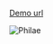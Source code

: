 [Demo url](theghostbel.github.io/capture-asteroid/)

![Philae](https://media.giphy.com/media/yoJC2u6vQ5bwZlAHGo/giphy.gif)
